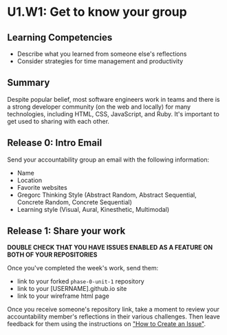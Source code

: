 # U1.W1: Get to know your group


## Learning Competencies
- Describe what you learned from someone else's reflections
- Consider strategies for time management and productivity

## Summary

Despite popular belief, most software engineers work in teams and there is a strong developer community (on the web and locally) for many technologies, including HTML, CSS, JavaScript, and Ruby.  It's important to get used to sharing with each other.


## Release 0: Intro Email

Send your accountability group an email with the following information:

* Name
* Location
* Favorite websites
* Gregorc Thinking Style (Abstract Random, Abstract Sequential, Concrete Random, Concrete Sequential)
* Learning style (Visual, Aural, Kinesthetic, Multimodal)

## Release 1: Share your work
**DOUBLE CHECK THAT YOU HAVE ISSUES ENABLED AS A FEATURE ON BOTH OF YOUR REPOSITORIES**

Once you've completed the week's work, send them:
* link to your forked `phase-0-unit-1` repository
* link to your [USERNAME].github.io site
* link to your wireframe html page

Once you receive someone's repository link, take a moment to review your accountability member's reflections in their various challenges. Then leave feedback for them using the instructions on ["How to Create an Issue"](https://github.com/Devbootcamp/phase-0-handbook/blob/master/coding-references/review.md).
